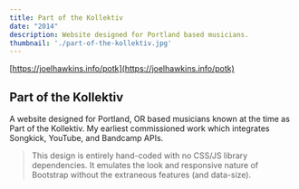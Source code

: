```yaml
---
title: Part of the Kollektiv
date: "2014"
description: Website designed for Portland based musicians.
thumbnail: './part-of-the-kollektiv.jpg'
---
```


[https://joelhawkins.info/potk](https://joelhawkins.info/potk)

## Part of the Kollektiv

A website designed for Portland, OR based musicians known at the time as Part of the Kollektiv. My earliest commissioned work which integrates Songkick, YouTube, and Bandcamp APIs.

> This design is entirely hand-coded with no CSS/JS library dependencies. It emulates the look and responsive nature of Bootstrap without the extraneous features (and data-size).
